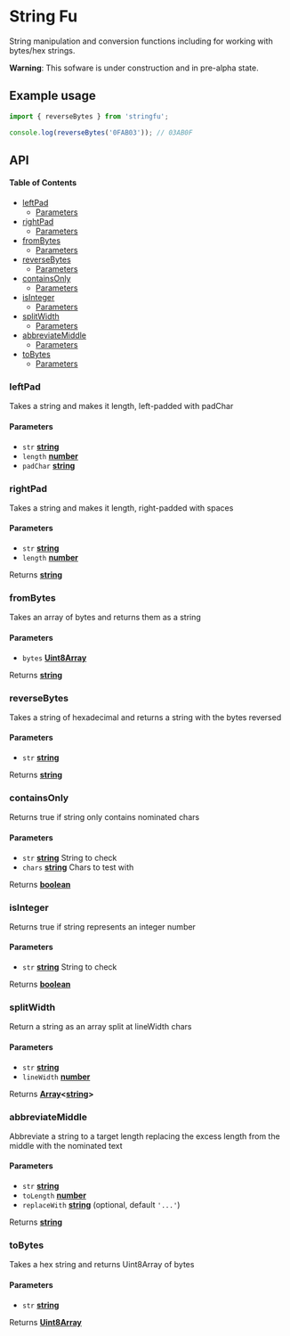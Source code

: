 # String Fu

String manipulation and conversion functions including for working with bytes/hex strings.

**Warning**: This sofware is under construction and in pre-alpha state.

## Example usage

```js
import { reverseBytes } from 'stringfu';

console.log(reverseBytes('0FAB03')); // 03AB0F
```

## API

<!-- Generated by documentation.js. Update this documentation by updating the source code. -->

#### Table of Contents

-   [leftPad](#leftpad)
    -   [Parameters](#parameters)
-   [rightPad](#rightpad)
    -   [Parameters](#parameters-1)
-   [fromBytes](#frombytes)
    -   [Parameters](#parameters-2)
-   [reverseBytes](#reversebytes)
    -   [Parameters](#parameters-3)
-   [containsOnly](#containsonly)
    -   [Parameters](#parameters-4)
-   [isInteger](#isinteger)
    -   [Parameters](#parameters-5)
-   [splitWidth](#splitwidth)
    -   [Parameters](#parameters-6)
-   [abbreviateMiddle](#abbreviatemiddle)
    -   [Parameters](#parameters-7)
-   [toBytes](#tobytes)
    -   [Parameters](#parameters-8)

### leftPad

Takes a string and makes it length, left-padded with padChar

#### Parameters

-   `str` **[string](https://developer.mozilla.org/docs/Web/JavaScript/Reference/Global_Objects/String)** 
-   `length` **[number](https://developer.mozilla.org/docs/Web/JavaScript/Reference/Global_Objects/Number)** 
-   `padChar` **[string](https://developer.mozilla.org/docs/Web/JavaScript/Reference/Global_Objects/String)** 

### rightPad

Takes a string and makes it length, right-padded with spaces

#### Parameters

-   `str` **[string](https://developer.mozilla.org/docs/Web/JavaScript/Reference/Global_Objects/String)** 
-   `length` **[number](https://developer.mozilla.org/docs/Web/JavaScript/Reference/Global_Objects/Number)** 

Returns **[string](https://developer.mozilla.org/docs/Web/JavaScript/Reference/Global_Objects/String)** 

### fromBytes

Takes an array of bytes and returns them as a string

#### Parameters

-   `bytes` **[Uint8Array](https://developer.mozilla.org/docs/Web/JavaScript/Reference/Global_Objects/Uint8Array)** 

Returns **[string](https://developer.mozilla.org/docs/Web/JavaScript/Reference/Global_Objects/String)** 

### reverseBytes

Takes a string of hexadecimal and returns a string with the bytes reversed

#### Parameters

-   `str` **[string](https://developer.mozilla.org/docs/Web/JavaScript/Reference/Global_Objects/String)** 

Returns **[string](https://developer.mozilla.org/docs/Web/JavaScript/Reference/Global_Objects/String)** 

### containsOnly

Returns true if string only contains nominated chars

#### Parameters

-   `str` **[string](https://developer.mozilla.org/docs/Web/JavaScript/Reference/Global_Objects/String)** String to check
-   `chars` **[string](https://developer.mozilla.org/docs/Web/JavaScript/Reference/Global_Objects/String)** Chars to test with

Returns **[boolean](https://developer.mozilla.org/docs/Web/JavaScript/Reference/Global_Objects/Boolean)** 

### isInteger

Returns true if string represents an integer number

#### Parameters

-   `str` **[string](https://developer.mozilla.org/docs/Web/JavaScript/Reference/Global_Objects/String)** String to check

Returns **[boolean](https://developer.mozilla.org/docs/Web/JavaScript/Reference/Global_Objects/Boolean)** 

### splitWidth

Return a string as an array split at lineWidth chars

#### Parameters

-   `str` **[string](https://developer.mozilla.org/docs/Web/JavaScript/Reference/Global_Objects/String)** 
-   `lineWidth` **[number](https://developer.mozilla.org/docs/Web/JavaScript/Reference/Global_Objects/Number)** 

Returns **[Array](https://developer.mozilla.org/docs/Web/JavaScript/Reference/Global_Objects/Array)&lt;[string](https://developer.mozilla.org/docs/Web/JavaScript/Reference/Global_Objects/String)>** 

### abbreviateMiddle

Abbreviate a string to a target length replacing the excess length from the middle with the
nominated text

#### Parameters

-   `str` **[string](https://developer.mozilla.org/docs/Web/JavaScript/Reference/Global_Objects/String)** 
-   `toLength` **[number](https://developer.mozilla.org/docs/Web/JavaScript/Reference/Global_Objects/Number)** 
-   `replaceWith` **[string](https://developer.mozilla.org/docs/Web/JavaScript/Reference/Global_Objects/String)**  (optional, default `'...'`)

Returns **[string](https://developer.mozilla.org/docs/Web/JavaScript/Reference/Global_Objects/String)** 

### toBytes

Takes a hex string and returns Uint8Array of bytes

#### Parameters

-   `str` **[string](https://developer.mozilla.org/docs/Web/JavaScript/Reference/Global_Objects/String)** 

Returns **[Uint8Array](https://developer.mozilla.org/docs/Web/JavaScript/Reference/Global_Objects/Uint8Array)** 
